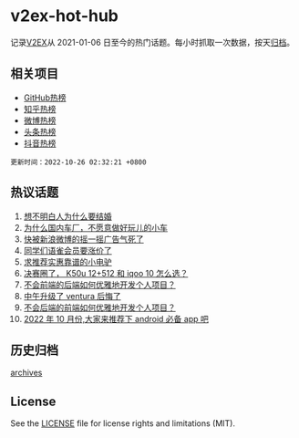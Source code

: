 # v2ex-hot-hub

 记录[V2EX](https://www.v2ex.com/)从 2021-01-06 日至今的热门话题。每小时抓取一次数据，按天[归档](archives)。
 
 ## 相关项目

- [GitHub热榜](https://github.com/lonnyzhang423/github-hot-hub)
- [知乎热榜](https://github.com/lonnyzhang423/zhihu-hot-hub)
- [微博热榜](https://github.com/lonnyzhang423/weibo-hot-hub)
- [头条热榜](https://github.com/lonnyzhang423/toutiao-hot-hub)
- [抖音热榜](https://github.com/lonnyzhang423/douyin-hot-hub)


 `更新时间：2022-10-26 02:32:21 +0800`

## 热议话题

1. [想不明白人为什么要结婚](https://www.v2ex.com/t/889616)
1. [为什么国内车厂，不愿意做好玩儿的小车](https://www.v2ex.com/t/889587)
1. [快被新浪微博的摇一摇广告气死了](https://www.v2ex.com/t/889602)
1. [同学们语雀会员要涨价了](https://www.v2ex.com/t/889628)
1. [求推荐实惠靠谱的小电驴](https://www.v2ex.com/t/889599)
1. [决赛圈了， K50u 12+512 和 iqoo 10 怎么选？](https://www.v2ex.com/t/889570)
1. [不会前端的后端如何优雅地开发个人项目？](https://www.v2ex.com/t/889594)
1. [中午升级了 ventura 后悔了](https://www.v2ex.com/t/889670)
1. [不会后端的前端如何优雅地开发个人项目？](https://www.v2ex.com/t/889578)
1. [2022 年 10 月份,大家来推荐下 android 必备 app 吧](https://www.v2ex.com/t/889671)

## 历史归档

[archives](archives)

## License

See the [LICENSE](LICENSE) file for license rights and limitations (MIT).
